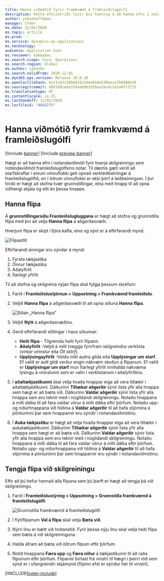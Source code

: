 ```yaml
---
title: Hanna viðmótið fyrir framkvæmd á framleiðslugólfi
description: Þetta efnisatriði lýsir því hvernig á að hanna efni í notandaviðmóti fyrir hverja skilgreiningu.
author: johanhoffmann
manager: tfehr
ms.date: 12/01/2020
ms.topic: article
ms.prod: ''
ms.service: dynamics-ax-applications
ms.technology: ''
audience: Application User
ms.reviewer: kamaybac
ms.search.scope: Core, Operations
ms.search.region: Global
ms.author: johanho
ms.search.validFrom: 2020-12-01
ms.dyn365.ops.version: Release 10.0.16
ms.openlocfilehash: 81c5c83128bb81523dee6ede549eece7b0d80e30
ms.sourcegitcommit: d9d1ddce6a334ade8b32b5ea3ac4c1e1a8f72715
ms.translationtype: HT
ms.contentlocale: is-IS
ms.lasthandoff: 12/02/2020
ms.locfileid: "4664273"
---
```

# <a name="design-the-production-floor-execution-interface"></a>Hanna viðmótið fyrir framkvæmd á framleiðslugólfi

[!include [banner](../includes/banner.md)]
[!include [preview banner](../includes/preview-banner.md)]

Hægt er að hanna efni í notandaviðmóti fyrir hverja skilgreiningu sem notendaviðmót framleiðslugólfsins notar. Til dæmis gæti verið að starfskraftar í einum vinnuflokki geti opnað verkleiðbeiningar á framleiðslugólfið, en í öðrum vinnuflokki er ekki þörf á leiðbeiningum. Í því tilviki er hægt að stofna tvær grunnstillingar, eina með hnapp til að opna viðhengi skjala og eitt án þessa hnapps.

## <a name="design-a-tab"></a>Hanna flipa

Á **grunnstillingarsíðu Framleiðslugluggana** er hægt að stofna og grunnstilla flipa með því að velja **Hanna flipa** á aðgerðasvæði.

Hverjum flipa er skipt í fjóra kafla, eins og sýnt er á eftirfarandi mynd.

![Flipaútlit](media/pfe-tab-layout.png "Flipaútlit")

Eftirfarandi einingar eru sýndar á mynd:

1. Fyrsta tækjastika
1. Önnur tækjastika
1. Aðalyfirlit
1. Ítarlegt yfirlit

Til að stofna og skilgreina nýjan flipa skal fylgja þessum skrefum:

1. Farið í **Framleiðslustjórnun &gt; Uppsetning &gt; Framkvæmd framleiðslu**.

1. Veljið **Hanna flipa** á aðgerðasvæði til að opna síðuna **Hanna flipa**.

    ![Síðan „Hanna flipa“](media/pfe-design-tabs.png "Síðan Hanna flipa")

1. Veljið **Nýtt** á aðgerðasvæðinu.

1. Gerið eftirfarandi stillingar í haus síðunnar:

    - **Heiti flipa** - Tilgreindu heiti fyrir flipann
    - **Aðalyfirlit** -Veljið á milli tveggja fyrirfram skilgreindra verklista (*virkar vinnslur* eða *Öll störf*).
    - **Upplýsingayfirlit** -Veldu milli auðra gilda eða **Upplýsingar um starf**. Ef valið er autt gildi verður engin nákvæm skoðun á flipanum. Ef valið er **Upplýsingar um starf** mun Ítarlegt yfirlit innihalda nákvæma lýsingu á vinnslunni sem er valin í verklistanum í aðalyfirlitinu.

1. Í **aðaltækjastikunni** skal velja hvaða hnappar eiga að vera tiltækir í aðaltækjastikunni. Dálkurinn **Tiltækar aðgerðir** sýnir lista yfir alla hnappa sem hægt er að bæta við. Dálkurinn **Valdar aðgerðir** sýnir lista yfir alla hnappa sem eru teknir með í núgildandi skilgreiningu. Notaðu hnappana á milli dálka til að fara valdar vörur á milli dálka eftir þörfum. Notaðu upp- og niðurhnappana við hliðina á **Valdar aðgerðir** til að hafa stjórnina á pöntuninni þar sem hnapparnir eru sýndir í notandaviðmótinu.

1. Í **Auka** **tækjastiku** er hægt að velja hvaða hnappar eiga að vera tiltækir í aukatækjastikunni. Dálkurinn **Tiltækar aðgerðir** sýnir lista yfir alla hnappa sem hægt er að bæta við. Dálkurinn **Valdar aðgerðir** sýnir lista yfir alla hnappa sem eru teknir með í núgildandi skilgreiningu. Notaðu hnappana á milli dálka til að fara valdar vörur á milli dálka eftir þörfum. Notaðu upp- og niðurhnappana við hliðina á **Valdar aðgerðir** til að hafa stjórnina á pöntuninni þar sem hnapparnir eru sýndir í notandaviðmótinu.

## <a name="associate-a-tab-with-a-configuration"></a>Tengja flipa við skilgreiningu

Eftir að þú hefur hannað alla flipana sem þú þarft er hægt að tengja þá við skilgreiningu.

1. Farið í **Framleiðslustýring &gt; Uppsetning &gt; Grunnstilla framkvæmd á framleiðslugólfi**.

    ![Grunnstilla framkvæmd á framleiðslugólfi](media/pfe-config-prod-floor-execution.png "Grunnstilla framkvæmd á framleiðslugólfi")

1. Í flýtiflipanum **Val á flipa** skal velja **Bæta við**.

1. Nýrri línu er bætt við hnitanetið. Fyrir þessa nýju línu skal velja heiti flipa sem bæta á við skilgreininguna.

1. Halda áfram að bæta við öðrum flipum eftir þörfum.

1. Notið hnappana **Færa upp** og **Færa niður** á tækjastikunni til að raða flipunum eftir þörfum. Fliparnir birtast frá vinstri til hægri í þeirri röð sem sýnd er í ofangreindri skjámynd (flipinn efst er sýndur hér til vinstri).


[!INCLUDE[footer-include](../../includes/footer-banner.md)]